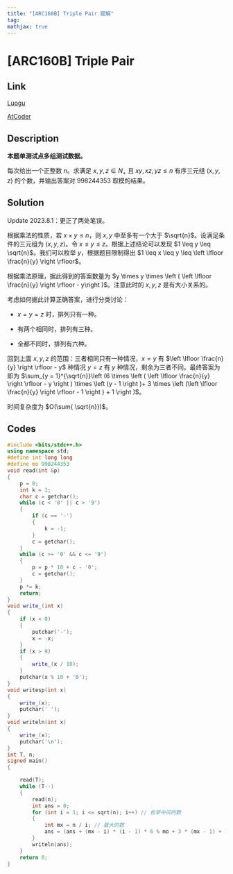 ```yaml
---
title: "[ARC160B] Triple Pair 题解"
tag: 
mathjax: true
---
```


# [ARC160B] Triple Pair

## Link

[Luogu](https://www.luogu.com.cn/problem/AT_arc160_b)

[AtCoder](https://atcoder.jp/contests/arc160/tasks/arc160_b)

## Description

**本题单测试点多组测试数据。**

每次给出一个正整数 $n$。求满足 $x,y,z \in N_{+}$ 且 $xy,xz,yz \leq n$ 有序三元组 $(x,y,z)$ 的个数，并输出答案对 $998244353$ 取模的结果。

## Solution

Update 2023.8.1：更正了两处笔误。

根据乘法的性质，若 $x \times y \leq n$，则 $x,y$ 中至多有一个大于 $\sqrt{n}$。设满足条件的三元组为 $\left (x,y,z \right )$。令 $x \leq y \leq z$。根据上述结论可以发现 $1 \leq y \leq \sqrt{n}$。我们可以枚举 $y$，根据题目限制得出 $1 \leq x \leq y \leq  \left \lfloor \frac{n}{y} \right \rfloor$。

根据乘法原理，据此得到的答案数量为 $y \times y \times \left ( \left \lfloor \frac{n}{y} \right \rfloor - y\right )$。注意此时的 $x,y,z$ 是有大小关系的。

考虑如何据此计算正确答案，进行分类讨论：

- $x = y = z$ 时，排列只有一种。

- 有两个相同时，排列有三种。

- 全都不同时，排列有六种。

回到上面 $x,y,z$ 的范围：三者相同只有一种情况，$x = y$ 有 $\left \lfloor \frac{n}{y} \right \rfloor - y$ 种情况 $y = z$ 有 $y$ 种情况，剩余为三者不同。最终答案为即为 $\sum_{y = 1}^{\sqrt{n}}\left (6 \times \left  ( \left \lfloor \frac{n}{y} \right \rfloor - y \right ) \times \left (y - 1 \right )+ 3 \times  \left (\left \lfloor \frac{n}{y} \right \rfloor - 1 \right ) + 1 \right )$。

时间复杂度为 $O(\sum{ \sqrt{n}})$。

## Codes

```cpp
#include <bits/stdc++.h>
using namespace std;
#define int long long
#define mo 998244353
void read(int &p)
{
    p = 0;
    int k = 1;
    char c = getchar();
    while (c < '0' || c > '9')
    {
        if (c == '-')
        {
            k = -1;
        }
        c = getchar();
    }
    while (c >= '0' && c <= '9')
    {
        p = p * 10 + c - '0';
        c = getchar();
    }
    p *= k;
    return;
}
void write_(int x)
{
    if (x < 0)
    {
        putchar('-');
        x = -x;
    }
    if (x > 9)
    {
        write_(x / 10);
    }
    putchar(x % 10 + '0');
}
void writesp(int x)
{
    write_(x);
    putchar(' ');
}
void writeln(int x)
{
    write_(x);
    putchar('\n');
}
int T, n;
signed main()
{

    read(T);
    while (T--)
    {
        read(n);
        int ans = 0;
        for (int i = 1; i <= sqrt(n); i++) // 枚举中间的数
        {
            int mx = n / i; // 最大的数
            ans = (ans + (mx - i) * (i - 1) * 6 % mo + 3 * (mx - 1) + 1) % mo;
        }
        writeln(ans);
    }
    return 0;
}
```
